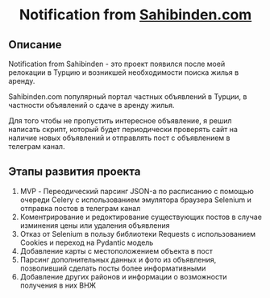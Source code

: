 <h1 align="center">Notification from <a target="_blank"  href="http://sahibinden.com">Sahibinden.com</a></h1>

## Описание

Notification from Sahibinden - это проект появился после моей релокации в Турцию и возникшей необходимости поиска жилья в аренду.<br/>

Sahibinden.com популярный портал частных объявлений в Турции, в частности объявлений о сдаче в аренду жилья.<br/>

Для того чтобы не пропустить интересное объявление, я решил написать скрипт, который будет периодически проверять сайт на наличие новых объявлений и отправлять пост с объявлением в телеграм канал.<br/>

## Этапы развития проекта

1. MVP - Переодический парсинг JSON-а по расписанию с помощью очереди Celery с использованием эмулятора браузера Selenium и отправка постов в телеграм канал<br/>
2. Коментрирование и редоктирование существующих постов в случае изминения цены или удаления объявления<br/>
3. Отказ от Selenium в пользу библиотеки Requests с использованием Сookies и переход на Pydantic модель<br/>
4. Добавление карты с местоположением объекта в пост<br/>
5. Парсинг дополнительных данных и фото из объявления, позволивший сделать посты более информативными<br/>
6. Добавление других районов и информации о возможности получения в них ВНЖ<br/>

